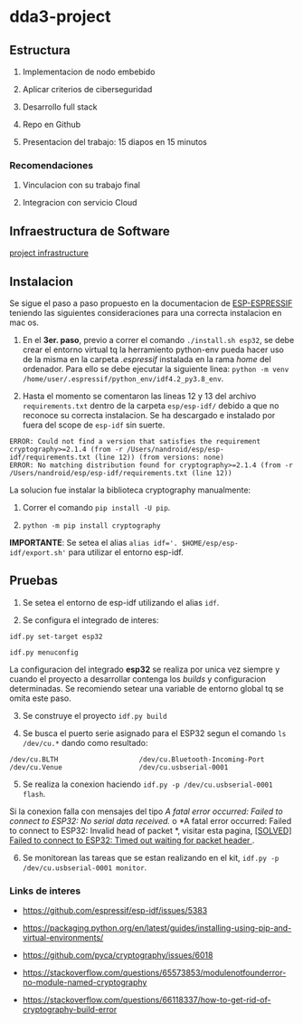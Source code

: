 # dda3-project

## Estructura

1. Implementacion de nodo embebido

2. Aplicar criterios de ciberseguridad

3. Desarrollo full stack 

4. Repo en Github

5. Presentacion del trabajo: 15 diapos en 15 minutos


### Recomendaciones

1. Vinculacion con su trabajo final

2. Integracion con servicio Cloud


## Infraestructura de Software


[project infrastructure](https://github.com/nandroidj/dda3-project/blob/main/imgs/project-infrastructure.png)



## Instalacion

Se sigue el paso a paso propuesto en la documentacion de [ESP-ESPRESSIF](https://docs.espressif.com/projects/esp-idf/en/v4.4.1/esp32/get-started/index.html#step-2-get-esp-idf) teniendo las siguientes consideraciones para una correcta instalacion en mac os.

1. En el **3er. paso**, previo a correr el comando `./install.sh esp32`, se debe crear el entorno virtual tq la herramiento python-env pueda hacer uso de la misma en la carpeta *.espressif* instalada en la rama *home* del ordenador. Para ello se debe ejecutar la siguiente linea: `python -m venv /home/user/.espressif/python_env/idf4.2_py3.8_env`.

2. Hasta el momento se comentaron las lineas 12 y 13 del archivo `requirements.txt` dentro de la carpeta `esp/esp-idf/` debido a que no reconoce su correcta instalacion. Se ha descargado e instalado por fuera del scope de `esp-idf` sin suerte.

```
ERROR: Could not find a version that satisfies the requirement cryptography>=2.1.4 (from -r /Users/nandroid/esp/esp-idf/requirements.txt (line 12)) (from versions: none)
ERROR: No matching distribution found for cryptography>=2.1.4 (from -r /Users/nandroid/esp/esp-idf/requirements.txt (line 12))
```

La solucion fue instalar la biblioteca cryptography manualmente:

1. Correr el comando `pip install -U pip`.

2. `python -m pip install cryptography`

**IMPORTANTE**: Se setea el alias `alias idf='. $HOME/esp/esp-idf/export.sh'` para utilizar el entorno esp-idf.

## Pruebas

1. Se setea el entorno de esp-idf utilizando el alias `idf`.

2. Se configura el integrado de interes: 

```
idf.py set-target esp32

idf.py menuconfig
```

La configuracion del integrado **esp32** se realiza por unica vez siempre y cuando el proyecto a desarrollar contenga los *builds* y configuracion determinadas. Se recomiendo setear una variable de entorno global tq se omita este paso.


3. Se construye el proyecto `idf.py build`

4. Se busca el puerto serie asignado para el ESP32 segun el comando `ls /dev/cu.*` dando como resultado:

```
/dev/cu.BLTH                    /dev/cu.Bluetooth-Incoming-Port /dev/cu.Venue                   /dev/cu.usbserial-0001
```

5. Se realiza la conexion haciendo `idf.py -p /dev/cu.usbserial-0001 flash`.

Si la conexion falla con mensajes del tipo *A fatal error occurred: Failed to connect to ESP32: No serial data received.* o *A fatal error occurred: Failed to connect to ESP32: Invalid head of packet *, visitar esta pagina, [[SOLVED] Failed to connect to ESP32: Timed out waiting for packet header
](https://randomnerdtutorials.com/solved-failed-to-connect-to-esp32-timed-out-waiting-for-packet-header/). 


6. Se monitorean las tareas que se estan realizando en el kit, `idf.py -p /dev/cu.usbserial-0001 monitor`.


### Links de interes

- https://github.com/espressif/esp-idf/issues/5383

- https://packaging.python.org/en/latest/guides/installing-using-pip-and-virtual-environments/

- https://github.com/pyca/cryptography/issues/6018

- https://stackoverflow.com/questions/65573853/modulenotfounderror-no-module-named-cryptography

- https://stackoverflow.com/questions/66118337/how-to-get-rid-of-cryptography-build-error






















